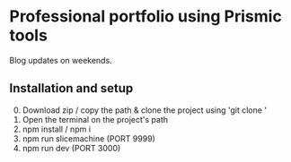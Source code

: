 # Professional portfolio using Prismic tools
Blog updates on weekends.

## Installation and setup

0. Download zip / copy the path & clone the project using 'git clone <path>'
1. Open the terminal on the project's path
2. npm install / npm i
3. npm run slicemachine (PORT 9999)
4. npm run dev (PORT 3000)